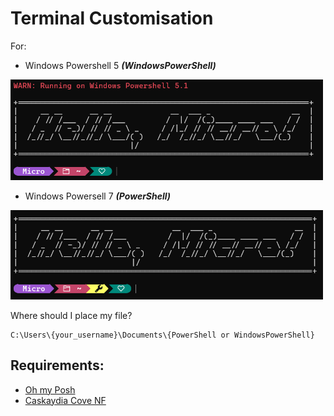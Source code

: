 # Terminal Customisation 

For:
- Windows Powershell 5 ***(WindowsPowerShell)***
<img src="./WindowsPowerShell/preview.png" width="500"/>

- Windows Powersell 7 ***(PowerShell)***
<img src="./PowerShell/preview.png" width="500"/>

Where should I place my file?
```
C:\Users\{your_username}\Documents\{PowerShell or WindowsPowerShell}
```

## Requirements:
- [Oh my Posh](https://github.com/JanDeDobbeleer/oh-my-posh/)
- [Caskaydia Cove NF](https://github.com/ryanoasis/nerd-fonts/tree/master/patched-fonts/CascadiaCode)
